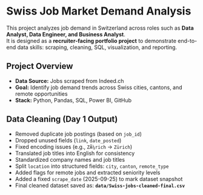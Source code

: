 # Swiss Job Market Demand Analysis

This project analyzes job demand in Switzerland across roles such as **Data Analyst, Data Engineer, and Business Analyst**.  
It is designed as a **recruiter-facing portfolio project** to demonstrate end-to-end data skills: scraping, cleaning, SQL, visualization, and reporting.

## Project Overview
- **Data Source:** Jobs scraped from Indeed.ch  
- **Goal:** Identify job demand trends across Swiss cities, cantons, and remote opportunities  
- **Stack:** Python, Pandas, SQL, Power BI, GitHub  

## Data Cleaning (Day 1 Output)
- Removed duplicate job postings (based on `job_id`)  
- Dropped unused fields (`link`, `date_posted`)  
- Fixed encoding issues (e.g., `ZÃ¼rich` → `Zürich`)  
- Translated job titles into English for consistency  
- Standardized company names and job titles  
- Split `location` into structured fields: `city`, `canton`, `remote_type`  
- Added flags for remote jobs and extracted seniority levels  
- Added a fixed `scrape_date` (2025-09-25) to mark dataset snapshot  
- Final cleaned dataset saved as: **`data/Swiss-jobs-cleaned-final.csv`**
